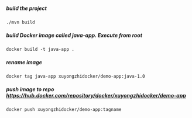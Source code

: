 ##### build the project

    ./mvn build

##### build Docker image called java-app. Execute from root

    docker build -t java-app .
    

##### rename image
    docker tag java-app xuyongzhidocker/demo-app:java-1.0
    
##### push image to repo https://hub.docker.com/repository/docker/xuyongzhidocker/demo-app

    docker push xuyongzhidocker/demo-app:tagname